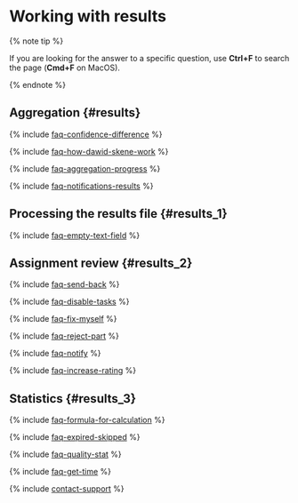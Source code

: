 # Working with results

{% note tip %}

If you are looking for the answer to a specific question, use **Ctrl+F** to search the page (**Cmd+F** on MacOS).

{% endnote %}

## Aggregation {#results}

{% include [faq-confidence-difference](../_includes/faq/result-questions/confidence-difference.md) %}

{% include [faq-how-dawid-skene-work](../_includes/faq/result-questions/how-dawid-skene-work.md) %}

{% include [faq-aggregation-progress](../_includes/faq/result-questions/aggregation-progress.md) %}

{% include [faq-notifications-results](../_includes/faq/result-questions/notifications-results.md) %}

## Processing the results file {#results_1}

{% include [faq-empty-text-field](../_includes/faq/result-questions/empty-text-field.md) %}

## Assignment review {#results_2}

{% include [faq-send-back](../_includes/faq/result-questions/send-back.md) %}

{% include [faq-disable-tasks](../_includes/faq/result-questions/disable-tasks.md) %}

{% include [faq-fix-myself](../_includes/faq/result-questions/fix-myself.md) %}

{% include [faq-reject-part](../_includes/faq/result-questions/reject-part.md) %}

{% include [faq-notify](../_includes/faq/result-questions/notify.md) %}

{% include [faq-increase-rating](../_includes/faq/result-questions/increase-rating.md) %}

## Statistics {#results_3}

{% include [faq-formula-for-calculation](../_includes/faq/result-questions/formula-for-calculation.md) %}

{% include [faq-expired-skipped](../_includes/faq/result-questions/expired-skipped.md) %}

{% include [faq-quality-stat](../_includes/faq/result-questions/quality-stat.md) %}

{% include [faq-get-time](../_includes/faq/result-questions/get-time.md) %}

{% include [contact-support](../_includes/contact-support.md) %}